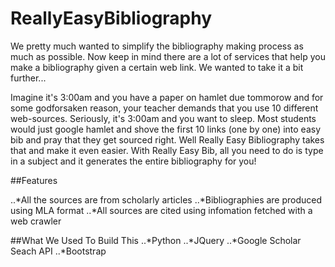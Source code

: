 # ReallyEasyBibliography

We pretty much wanted to simplify the bibliography making process as much as possible. Now keep in mind there are a lot of services that help you make a bibliography given a certain web link. We wanted to take it a bit further...

Imagine it's 3:00am and you have a paper on hamlet due tommorow and for some godforsaken reason, your teacher demands that you use 10 different web-sources. Seriously, it's 3:00am and you want to sleep. Most students would just google hamlet and shove the first 10 links (one by one) into easy bib and pray that they get sourced right. Well Really Easy Bibliography takes that and make it even easier. With Really Easy Bib, all you need to do is type in a subject and it generates the entire bibliography for you!


##Features

..*All the sources are from scholarly articles
..*Bibliographies are produced using MLA format
..*All sources are cited using infomation fetched with a web crawler

##What We Used To Build This
..*Python
..*JQuery
..*Google Scholar Seach API
..*Bootstrap
